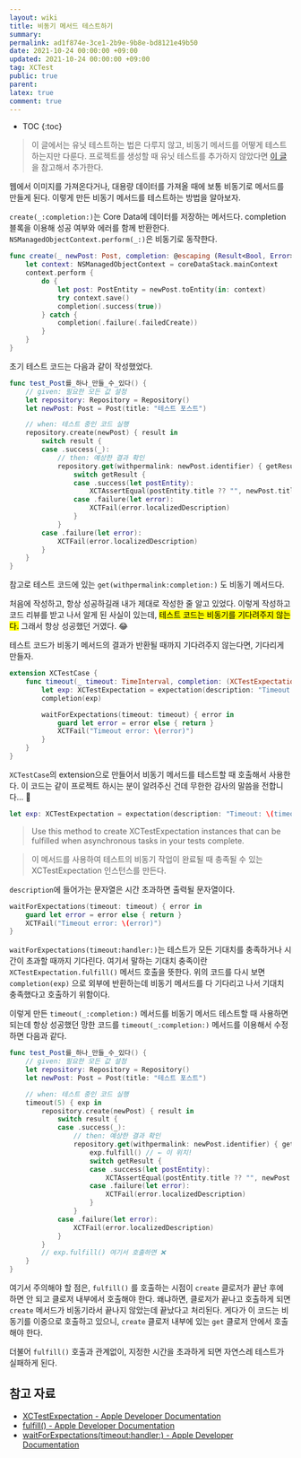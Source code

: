 ```yaml
---
layout: wiki
title: 비동기 메서드 테스트하기
summary: 
permalink: ad1f874e-3ce1-2b9e-9b8e-bd8121e49b50
date: 2021-10-24 00:00:00 +09:00
updated: 2021-10-24 00:00:00 +09:00
tag: XCTest 
public: true
parent: 
latex: true
comment: true
---
```


* TOC
{:toc}

> 이 글에서는 유닛 테스트하는 법은 다루지 않고, 비동기 메서드를 어떻게 테스트하는지만 다룬다. 프로젝트를 생성할 때 유닛 테스트를 추가하지 않았다면 [이 글](https://jwonylee.tistory.com/entry/XCode-Swift-Command-Line-Tool-프로젝트에서-유닛-테스트-하기)을 참고해서 추가한다.

웹에서 이미지를 가져온다거나, 대용량 데이터를 가져올 때에 보통 비동기로 메서드를 만들게 된다. 이렇게 만든 비동기 메서드를 테스트하는 방법을 알아보자.

`create(_:completion:)`는 Core Data에 데이터를 저장하는 메서드다. completion 블록을 이용해 성공 여부와 에러를 함께 반환한다. `NSManagedObjectContext.perform(_:)`은 비동기로 동작한다.
```swift
func create(_ newPost: Post, completion: @escaping (Result<Bool, Error>) -> Void) {
    let context: NSManagedObjectContext = coreDataStack.mainContext
    context.perform {
        do {
            let post: PostEntity = newPost.toEntity(in: context)
            try context.save()
            completion(.success(true))
        } catch {
            completion(.failure(.failedCreate))
        }
    }
}
```

초기 테스트 코드는 다음과 같이 작성했었다.

```swift
func test_Post를_하나_만들_수_있다() {
    // given: 필요한 모든 값 설정
    let repository: Repository = Repository()
    let newPost: Post = Post(title: "테스트 포스트")

    // when: 테스트 중인 코드 실행
    repository.create(newPost) { result in
        switch result {
        case .success(_):
            // then: 예상한 결과 확인
            repository.get(withpermalink: newPost.identifier) { getResult in
                switch getResult {
                case .success(let postEntity):
                    XCTAssertEqual(postEntity.title ?? "", newPost.title)
                case .failure(let error):
                    XCTFail(error.localizedDescription)
                }
            }
        case .failure(let error):
            XCTFail(error.localizedDescription)
        }
    }
}
```

참고로 테스트 코드에 있는 `get(withpermalink:completion:)` 도 비동기 메서드다.

처음에 작성하고, 항상 성공하길래 내가 제대로 작성한 줄 알고 있었다. 이렇게 작성하고 코드 리뷰를 받고 나서 알게 된 사실이 있는데, <mark>테스트 코드는 비동기를 기다려주지 않는다.</mark> 그래서 항상 성공했던 거였다. 😂

테스트 코드가 비동기 메서드의 결과가 반환될 때까지 기다려주지 않는다면, 기다리게 만들자.

```swift
extension XCTestCase {
    func timeout(_ timeout: TimeInterval, completion: (XCTestExpectation) -> Void) {
        let exp: XCTestExpectation = expectation(description: "Timeout: \(timeout) seconds")
        completion(exp)

        waitForExpectations(timeout: timeout) { error in
            guard let error = error else { return }
            XCTFail("Timeout error: \(error)")
        }
    }
}
```

`XCTestCase`의 extension으로 만들어서 비동기 메서드를 테스트할 때 호출해서 사용한다. 이 코드는 같이 프로젝트 하시는 분이 알려주신 건데 무한한 감사의 말씀을 전합니다... 🙏

```swift
let exp: XCTestExpectation = expectation(description: "Timeout: \(timeout) seconds")
```

> Use this method to create XCTestExpectation instances that can be fulfilled when asynchronous tasks in your tests complete.

> 이 메서드를 사용하여 테스트의 비동기 작업이 완료될 때 충족될 수 있는 XCTestExpectation 인스턴스를 만든다.

`description`에 들어가는 문자열은 시간 초과하면 출력될 문자열이다.

```swift
waitForExpectations(timeout: timeout) { error in
    guard let error = error else { return }
    XCTFail("Timeout error: \(error)")
}
```

`waitForExpectations(timeout:handler:)`는 테스트가 모든 기대치를 충족하거나 시간이 초과할 때까지 기다린다. 여기서 말하는 기대치 충족이란 `XCTestExpectation.fulfill()` 메서드 호출을 뜻한다. 위의 코드를 다시 보면 `completion(exp)` 으로 외부에 반환하는데 비동기 메서드를 다 기다리고 나서 기대치 충족했다고 호출하기 위함이다.

이렇게 만든 `timeout(_:completion:)` 메서드를 비동기 메서드 테스트할 때 사용하면 되는데 항상 성공했던 망한 코드를 `timeout(_:completion:)` 메서드를 이용해서 수정하면 다음과 같다.

```swift
func test_Post를_하나_만들_수_있다() {
    // given: 필요한 모든 값 설정
    let repository: Repository = Repository()
    let newPost: Post = Post(title: "테스트 포스트")

    // when: 테스트 중인 코드 실행
    timeout(5) { exp in
        repository.create(newPost) { result in
            switch result {
            case .success(_):
                // then: 예상한 결과 확인
                repository.get(withpermalink: newPost.identifier) { getResult in
                    exp.fulfill() // ← 이 위치!
                    switch getResult {
                    case .success(let postEntity):
                        XCTAssertEqual(postEntity.title ?? "", newPost.title)
                    case .failure(let error):
                        XCTFail(error.localizedDescription)
                    }
                }
            case .failure(let error):
                XCTFail(error.localizedDescription)
            }
        }
        // exp.fulfill() 여기서 호출하면 ❌
    }
}
```

여기서 주의해야 할 점은, `fulfill()` 를 호출하는 시점이 `create` 클로저가 끝난 후에 하면 안 되고 클로저 내부에서 호출해야 한다. 왜냐하면, 클로저가 끝나고 호출하게 되면 `create` 메서드가 비동기라서 끝나지 않았는데 끝났다고 처리된다. 게다가 이 코드는 비동기를 이중으로 호출하고 있으니, `create` 클로저 내부에 있는 `get` 클로저 안에서 호출해야 한다.

더불어 `fulfill()` 호출과 관계없이, 지정한 시간을 초과하게 되면 자연스레 테스트가 실패하게 된다.

## 참고 자료

- [XCTestExpectation - Apple Developer Documentation](https://developer.apple.com/documentation/xctest/xctestexpectation)
- [fulfill() - Apple Developer Documentation](https://developer.apple.com/documentation/xctest/xctestexpectation/1501027-fulfill)
- [waitForExpectations(timeout:handler:) - Apple Developer Documentation](https://developer.apple.com/documentation/xctest/xctestcase/1500748-waitforexpectations)
